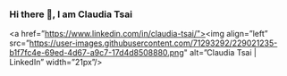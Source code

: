 ### Hi there 👋, I am Claudia Tsai

<!--
**claudiatsai/claudiatsai** is a ✨ _special_ ✨ repository because its `README.md` (this file) appears on your GitHub profile.

Here are some ideas to get you started:

- 🔭 I’m currently working on ...
- 🌱 I’m currently learning ...
- 👯 I’m looking to collaborate on ...
- 🤔 I’m looking for help with ...
- 💬 Ask me about ...
- 📫 How to reach me: ...
- 😄 Pronouns: ...
- ⚡ Fun fact: ...
-->

<a href=”https://www.linkedin.com/in/claudia-tsai/"><img align=”left” src=”https://user-images.githubusercontent.com/71293292/229021235-b1f7fc4e-69ed-4d67-a9c7-17d4d8508880.png" alt=”Claudia Tsai | LinkedIn” width=”21px”/></a>





